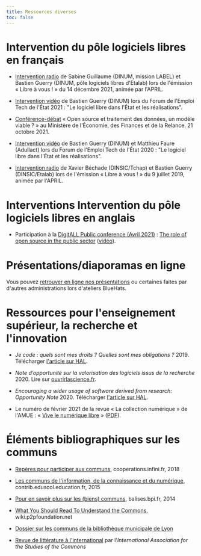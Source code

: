 ```yaml
---
title: Ressources diverses
toc: false
---
```


# Intervention du pôle logiciels libres en français

- [Intervention radio](https://www.libreavous.org/126-plan-d-action-du-gouvernement-sur-les-logiciels-libres) de Sabine Guillaume (DINUM, mission LABEL) et Bastien Guerry (DINUM, pôle logiciels libres d'Etalab) lors de l'émission « Libre à vous ! » du 14 décembre 2021, animée par l'APRIL.
  
- [Intervention vidéo](https://www.dailymotion.com/video/x85zvwx) de Bastien Guerry (DINUM) lors du Forum de l'Emploi Tech de l'État 2021 : "Le logiciel libre dans l'État et les réalisations".

- [Conférence-débat](https://video.finances.gouv.fr/amd.html) « Open source et traitement des données, un modèle viable ? » au Ministère de l'Économie, des Finances et de la Relance.  21 octobre 2021.

- [Intervention vidéo](https://www.dailymotion.com/video/x7xqldm) de Bastien Guerry (DINUM) et Matthieu Faure (Adullact) lors du Forum de l'Emploi Tech de l'État 2020 : "Le logiciel libre dans l'État et les réalisations".

- [Intervention radio](https://www.libreavous.org/33-dinsic-ziklibrenbib-irfm-et-parcoursup) de Xavier Béchade (DINSIC/Tchap) et Bastien Guerry (DINSIC/Etalab) lors de l'émission « Libre à vous ! » du 9 juillet 2019, animée par l'APRIL.

# Interventions Intervention du pôle logiciels libres en anglais

- Participation à la [DigitALL Public conference (Avril 2021)](https://hadea.ec.europa.eu/events/digitall-public-conference_fr) : [The role of open source in the public sector](https://digitallpublic.app.swapcard.com/event/digitall-public/planning/UGxhbm5pbmdfMzUzNTA3) ([vidéo](https://youtu.be/QgvossmO240)).

# Présentations/diaporamas en ligne

Vous pouvez [retrouver en ligne nos présentations](https://speakerdeck.com/bluehats) ou certaines faites par d'autres administrations lors d'ateliers BlueHats.

# Ressources pour l'enseignement supérieur, la recherche et l'innovation

- *Je code : quels sont mes droits ? Quelles sont mes obligations ?*  2019.  Télécharger [l'article sur HAL](https://hal.archives-ouvertes.fr/hal-02399517).

- *Note d’opportunité sur la valorisation des logiciels issus de la recherche* 2020.  Lire sur [ouvrirlascience.fr](https://www.ouvrirlascience.fr/note-dopportunite-sur-la-valorisation-des-logiciels-issus-de-la-recherche/).

- *Encouraging a wider usage of software derived from research: Opportunity Note* 2020.  Télécharger [l'article sur HAL](https://hal.archives-ouvertes.fr/hal-02545142).

- Le numéro de février 2021 de la revue « La collection numérique » de l'AMUE : « [Vive le numérique libre](https://www.amue.fr/presentation/articles/article/la-collection-numerique-parlons-libre/) » ([PDF](https://www.amue.fr/fileadmin/amue/systeme-information/documents-publications/la-collection-numerique/N__13_-_Vive_le_Numerique_libre__fevrier_2021_.pdf)).

# Éléments bibliographiques sur les communs

- [Repères pour participer aux communs](http://www.cooperations.infini.fr/spip.php?article9496 "
"), cooperations.infini.fr, 2018

- [Les communs de l'information, de la connaissance et du numérique](https://contrib.eduscol.education.fr/numerique/dossier/competences/communs-information-connaissance/@@document_whole), contrib.eduscol.education.fr, 2015

- [Pour en savoir plus sur les (biens) communs](https://balises.bpi.fr/pour-en-savoir-plus-sur-les-biens-communs), balises.bpi.fr, 2014

- [What You Should Read To Understand the Commons](https://wiki.p2pfoundation.net/What_You_Should_Read_To_Understand_the_Commons), wiki.p2pfoundation.net

- [Dossier sur les communs de la bibliothèque municipale de Lyon](https://www.bm-lyon.fr/nos-blogs/democratie/decouvrir-444/article/les-communs)

- [Revue de littérature à l'international](https://iasc-commons.org/key-publications/) par l'*International Association for the Studies of the Commons*


